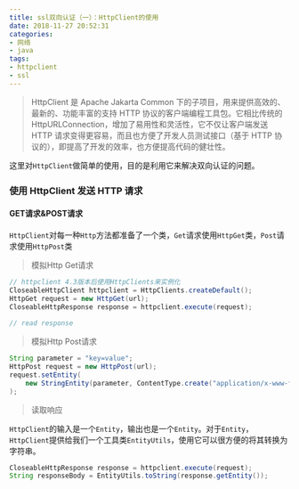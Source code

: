 ```yaml
---
title: ssl双向认证（一）：HttpClient的使用
date: 2018-11-27 20:52:31
categories: 
- 网络
- java
tags:
- httpclient
- ssl
---
```


> HttpClient 是 Apache Jakarta Common 下的子项目，用来提供高效的、最新的、功能丰富的支持 HTTP 协议的客户端编程工具包。它相比传统的 HttpURLConnection，增加了易用性和灵活性，它不仅让客户端发送 HTTP 请求变得更容易，而且也方便了开发人员测试接口（基于 HTTP 协议的），即提高了开发的效率，也方便提高代码的健壮性。

这里对`HttpClient`做简单的使用，目的是利用它来解决双向认证的问题。

### 使用 HttpClient 发送 HTTP 请求

#### GET请求&POST请求

`HttpClient`对每一种`Http`方法都准备了一个类，`Get`请求使用`HttpGet`类，`Post`请求使用`HttpPost`类

> 模拟Http Get请求

```java
// httpclient 4.3版本后使用HttpClients来实例化
CloseableHttpClient httpclient = HttpClients.createDefault();
HttpGet request = new HttpGet(url);
CloseableHttpResponse response = httpclient.execute(request);
 
// read response
```

> 模拟Http Post请求

```java
String parameter = "key=value";
HttpPost request = new HttpPost(url);
request.setEntity(
    new StringEntity(parameter, ContentType.create("application/x-www-form-urlencoded"))
);
```

> 读取响应

`HttpClient`的输入是一个`Entity`，输出也是一个`Entity`。对于`Entity`，`HttpClient`提供给我们一个工具类`EntityUtils`，使用它可以很方便的将其转换为字符串。

```java
CloseableHttpResponse response = httpclient.execute(request);
String responseBody = EntityUtils.toString(response.getEntity());
```
